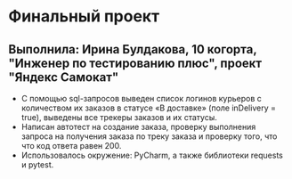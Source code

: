 ﻿# Финальный проект
## Выполнила: Ирина Булдакова, 10 когорта, "Инженер по тестированию плюс", проект "Яндекс Самокат"
- С помощью sql-запросов выведен список логинов курьеров с количеством их заказов в статусе «В доставке» (поле inDelivery = true), выведены все трекеры заказов и их статусы.
- Написан автотест на создание заказа, проверку выполнения запроса на получения заказа по треку заказа и проверку того, что что код ответа равен 200.
- Использовалось окружение: PyCharm, а также библиотеки requests и pytest.